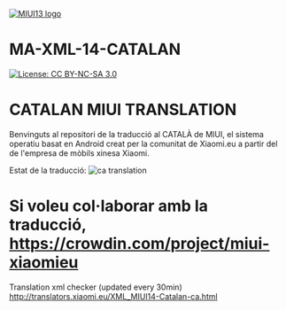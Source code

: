 [![MIUI13 logo](https://i.imgur.com/G9wfOYe.png)](https://xiaomi.eu/)

# MA-XML-14-CATALAN

[![License: CC BY-NC-SA 3.0](https://img.shields.io/badge/license-CC%20BY--NC--SA%203.0-lightgrey.svg)](http://creativecommons.org/licenses/by-nc-sa/3.0/)

# CATALAN MIUI TRANSLATION

Benvinguts al repositori de la traducció al CATALÀ de MIUI, el sistema operatiu basat en Android creat per la comunitat de Xiaomi.eu a partir del de l'empresa de mòbils xinesa Xiaomi.

Estat de la traducció: ![ca translation](https://img.shields.io/badge/dynamic/json?color=blue&label=ca&style=flat&query=%24.progress.0.data.translationProgress&url=https%3A%2F%2Fbadges.awesome-crowdin.com%2Fstats-22663-391213.json)

# Si voleu col·laborar amb la traducció, https://crowdin.com/project/miui-xiaomieu

Translation xml checker (updated every 30min)
http://translators.xiaomi.eu/XML_MIUI14-Catalan-ca.html
